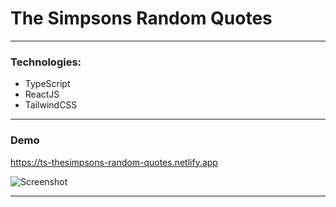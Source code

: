 # The Simpsons Random Quotes
---
### Technologies:
- TypeScript
- ReactJS
- TailwindCSS
---
### Demo

https://ts-thesimpsons-random-quotes.netlify.app

![Screenshot](https://i.imgur.com/woTTlZ1.png)

---